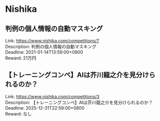 # Nishika



## 判例の個人情報の自動マスキング

Link: https://www.nishika.com/competitions/7  
Description: 判例の個人情報の自動マスキング  
Deadline: 2021-01-14T13:59:00+0800  
Reward: 21万円  


## 【トレーニングコンペ】AIは芥川龍之介を見分けられるのか？

Link: https://www.nishika.com/competitions/3  
Description: 【トレーニングコンペ】AIは芥川龍之介を見分けられるのか？  
Deadline: 2025-12-31T22:59:00+0800  
Reward: なし  

